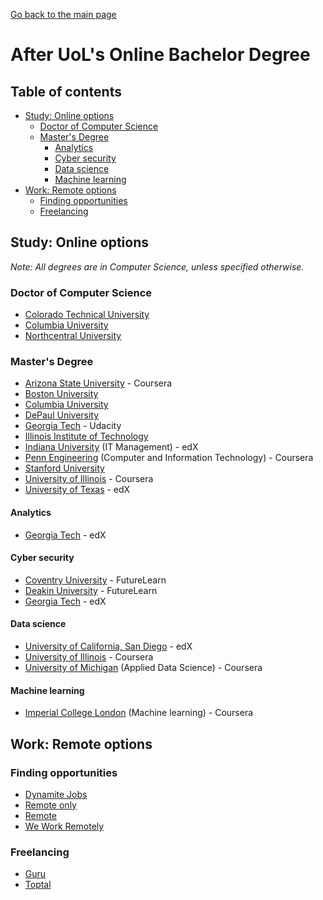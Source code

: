 [Go back to the main page](https://github.com/world-class/REPL)

# After UoL's Online Bachelor Degree

## Table of contents
<!-- vim-markdown-toc GFM -->

* [Study: Online options](#study-online-options)
    * [Doctor of Computer Science](#doctor-of-computer-science)
    * [Master's Degree](#masters-degree)
        * [Analytics](#analytics)
        * [Cyber security](#cyber-security)
        * [Data science](#data-science)
        * [Machine learning](#machine-learning)
* [Work: Remote options](#work-remote-options)
    * [Finding opportunities](#finding-opportunities)
    * [Freelancing](#freelancing)

<!-- vim-markdown-toc -->

## Study: Online options
_Note: All degrees are in Computer Science, unless specified otherwise._

### Doctor of Computer Science
- [Colorado Technical University](https://www.coloradotech.edu/degrees/doctorates/computer-science)
- [Columbia University](https://cvn.columbia.edu/program/columbia-university-computer-science-doctorate-degree-des-doctor-engineering)
- [Northcentral University](https://www.ncu.edu/programs-degrees/doctoral/doctor-philosophy-computer-science)

### Master's Degree
- [Arizona State University](https://www.coursera.org/degrees/master-of-computer-science-asu) - Coursera
- [Boston University](https://www.bu.edu/online/programs/graduate-programs/computer-information-systems-masters-degree/)
- [Columbia University](https://cvn.columbia.edu/program/columbia-university-computer-science-masters-degree-masters-science)
- [DePaul University](https://www.cdm.depaul.edu/academics/Pages/MSInComputerScience.aspx)
- [Georgia Tech](https://www.cc.gatech.edu/future/masters/mscs/program) - Udacity
- [Illinois Institute of Technology](https://science.iit.edu/computer-science/programs/graduate/graduate-program-resources/comparison-master-science-and)
- [Indiana University](https://www.edx.org/masters/online-master-in-it-management-indiana-university) (IT Management) - edX
- [Penn Engineering](https://www.coursera.org/degrees/mcit-penn) (Computer and Information Technology) - Coursera
- [Stanford University](https://online.stanford.edu/programs/computer-science-ms-degree)
- [University of Illinois](https://www.coursera.org/degrees/master-of-computer-science-illinois) - Coursera
- [University of Texas](https://www.edx.org/masters/online-master-science-computer-science-utaustinx) - edX

#### Analytics
- [Georgia Tech](https://www.edx.org/masters/online-master-science-analytics-georgia-tech) - edX

#### Cyber security
- [Coventry University](https://www.futurelearn.com/degrees/coventry/msc-cyber-security) - FutureLearn
- [Deakin University](https://www.futurelearn.com/degrees/deakin-university/cyber-security) - FutureLearn
- [Georgia Tech](https://www.edx.org/masters/online-master-science-cybersecurity-georgia-tech) - edX

#### Data science
- [University of California, San Diego](https://www.edx.org/micromasters/ucsandiegox-algorithms-and-data-structures) - edX
- [University of Illinois](https://www.coursera.org/degrees/masters-in-computer-data-science) - Coursera
- [University of Michigan](https://www.coursera.org/degrees/master-of-applied-data-science-umich) (Applied Data Science) - Coursera

#### Machine learning
- [Imperial College London](https://www.coursera.org/degrees/msc-machine-learning-imperial) (Machine learning) - Coursera

## Work: Remote options
### Finding opportunities
- [Dynamite Jobs](https://dynamitejobs.co/)
- [Remote only](https://remoteonly.org/)
- [Remote](https://remote.com/)
- [We Work Remotely](https://weworkremotely.com/)

### Freelancing
- [Guru](https://www.guru.com/)
- [Toptal](https://www.toptal.com/)
